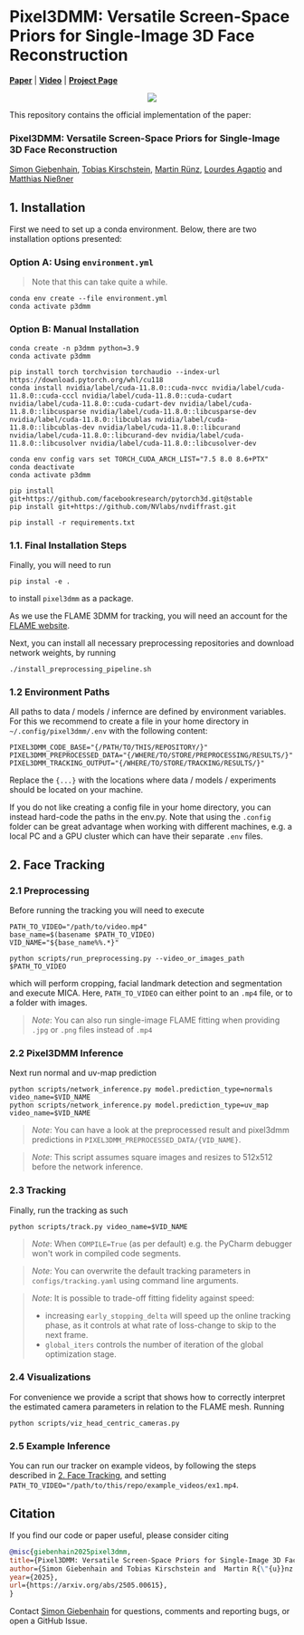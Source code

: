 #  Pixel3DMM: Versatile Screen-Space Priors for Single-Image 3D Face Reconstruction
[**Paper**](https://arxiv.org/abs/2505.00615) | [**Video**](https://www.youtube.com/watch?v=BwxwEXJwUDc) | [**Project Page**](https://simongiebenhain.github.io/pixel3dmm/) <br>

<div style="text-align: center">
<img src="media/banner.gif" />
</div>

This repository contains the official implementation of the paper:

### Pixel3DMM: Versatile Screen-Space Priors for Single-Image 3D Face Reconstruction
[Simon Giebenhain](https://simongiebenhain.github.io/), 
[Tobias Kirschstein](https://niessnerlab.org/members/tobias_kirschstein/profile.html), 
[Martin Rünz](https://www.martinruenz.de/), 
[Lourdes Agaptio](https://scholar.google.com/citations?user=IRMX4-4AAAAJ&hl=en) and 
[Matthias Nießner](https://niessnerlab.org/members/matthias_niessner/profile.html)  



## 1. Installation 

First we need to set up a conda environment. Below, there are two installation options presented:

### Option A: Using `environment.yml`
> Note that this can take quite a while.
```
conda env create --file environment.yml
conda activate p3dmm 
```

### Option B: Manual Installation

```
conda create -n p3dmm python=3.9
conda activate p3dmm

pip install torch torchvision torchaudio --index-url https://download.pytorch.org/whl/cu118
conda install nvidia/label/cuda-11.8.0::cuda-nvcc nvidia/label/cuda-11.8.0::cuda-cccl nvidia/label/cuda-11.8.0::cuda-cudart nvidia/label/cuda-11.8.0::cuda-cudart-dev nvidia/label/cuda-11.8.0::libcusparse nvidia/label/cuda-11.8.0::libcusparse-dev nvidia/label/cuda-11.8.0::libcublas nvidia/label/cuda-11.8.0::libcublas-dev nvidia/label/cuda-11.8.0::libcurand nvidia/label/cuda-11.8.0::libcurand-dev nvidia/label/cuda-11.8.0::libcusolver nvidia/label/cuda-11.8.0::libcusolver-dev
```

```
conda env config vars set TORCH_CUDA_ARCH_LIST="7.5 8.0 8.6+PTX"
conda deactivate 
conda activate p3dmm
```


```
pip install git+https://github.com/facebookresearch/pytorch3d.git@stable
pip install git+https://github.com/NVlabs/nvdiffrast.git

pip install -r requirements.txt
```

### 1.1. Final Installation Steps

Finally, you will need to run
```
pip instal -e .
```
to install `pixel3dmm` as a package.

As we use the FLAME 3DMM for tracking, you will need an account for the [FLAME website](https://flame.is.tue.mpg.de/).

Next, you can install all necessary preprocessing repositories and download network weights, by running
```
./install_preprocessing_pipeline.sh
```

### 1.2 Environment Paths

All paths to data / models / infernce are defined by environment variables.
For this we recommend to create a file in your home directory in `~/.config/pixel3dmm/.env` with the following content:
```
PIXEL3DMM_CODE_BASE="{/PATH/TO/THIS/REPOSITORY/}"
PIXEL3DMM_PREPROCESSED_DATA="{/WHERE/TO/STORE/PREPROCESSING/RESULTS/}"
PIXEL3DMM_TRACKING_OUTPUT="{/WHERE/TO/STORE/TRACKING/RESULTS/}"
```
Replace the `{...}` with the locations where data / models / experiments should be located on your machine.

If you do not like creating a config file in your home directory, you can instead hard-code the paths in the env.py. 
Note that using the `.config` folder can be great advantage when working with different machines, e.g. a local PC and a GPU cluster which can have their separate `.env` files.

## 2. Face Tracking

### 2.1 Preprocessing
Before running the tracking you will need to execute

```
PATH_TO_VIDEO="/path/to/video.mp4"
base_name=$(basename $PATH_TO_VIDEO)
VID_NAME="${base_name%%.*}"

python scripts/run_preprocessing.py --video_or_images_path $PATH_TO_VIDEO
````
which will perform cropping, facial landmark detection and segmentation and execute MICA.
Here, `PATH_TO_VIDEO` can either point to an `.mp4` file, or to a folder with images.

> *Note*: You can also run single-image FLAME fitting when providing `.jpg` or `.png` files instead of `.mp4`

### 2.2 Pixel3DMM Inference
Next run normal and uv-map prediction
````
python scripts/network_inference.py model.prediction_type=normals video_name=$VID_NAME
python scripts/network_inference.py model.prediction_type=uv_map video_name=$VID_NAME
````

> *Note*: You can have a look at the preprocessed result and pixel3dmm predictions in `PIXEL3DMM_PREPROCESSED_DATA/{VID_NAME}`. 


> *Note*: This script assumes square images and resizes to 512x512 before the network inference.

### 2.3 Tracking
Finally, run the tracking as such
```
python scripts/track.py video_name=$VID_NAME
```

> *Note*: When `COMPILE=True` (as per default) e.g. the PyCharm debugger won't work in compiled code segments.

> *Note*: You can overwrite the default tracking parameters in `configs/tracking.yaml` using command line arguments. 


> *Note*: It is possible to trade-off fitting fidelity against speed: 
> - increasing `early_stopping_delta` will speed up the online tracking phase, as it controls at what rate of loss-change to skip to the next frame.
> - `global_iters` controls the number of iteration of the global optimization stage.
### 2.4 Visualizations

For convenience we provide a script that shows how to correctly interpret the estimated camera parameters in relation to the FLAME mesh.
Running
````
python scripts/viz_head_centric_cameras.py 
````

### 2.5 Example Inference
You can run our tracker on example videos, by following the steps described in [2. Face Tracking](#2-face-tracking), and setting `PATH_TO_VIDEO="/path/to/this/repo/example_videos/ex1.mp4`.



## Citation

If you find our code or paper useful, please consider citing
```bibtex
@misc{giebenhain2025pixel3dmm,
title={Pixel3DMM: Versatile Screen-Space Priors for Single-Image 3D Face Reconstruction},
author={Simon Giebenhain and Tobias Kirschstein and  Martin R{\"{u}}nz and Lourdes Agapito and Matthias Nie{\ss}ner},
year={2025},
url={https://arxiv.org/abs/2505.00615},
}
```


Contact [Simon Giebenhain](mailto:simon.giebenhain@tum.de) for questions, comments and reporting bugs, or open a GitHub Issue.
